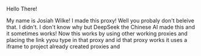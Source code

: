 Hello There!

My name is Josiah Wilke!
I made this proxy! Well you probaly don't beleive that. I didn't.
I don't know why but DeepSeek the Chinese AI made this and it sometimes works!
Now this works by using other working proxies and placing the link yyou type in that proxy and id that proxy works it uses a iframe 
to project already created proxies and 
